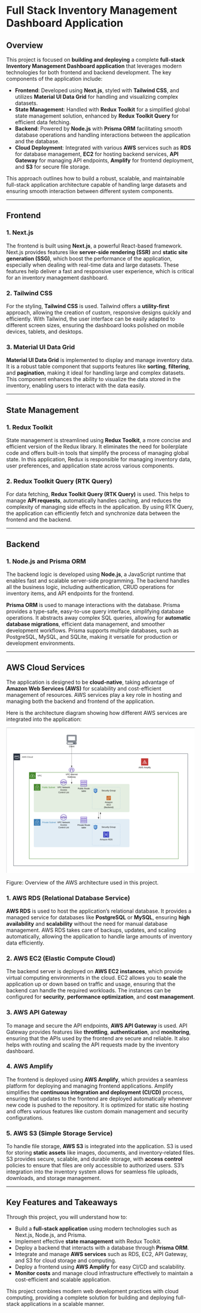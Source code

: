 # Full Stack Inventory Management Dashboard Application

## Overview

This project is focused on **building and deploying** a complete **full-stack Inventory Management Dashboard application** that leverages modern technologies for both frontend and backend development. The key components of the application include:

- **Frontend**: Developed using **Next.js**, styled with **Tailwind CSS**, and utilizes **Material UI Data Grid** for handling and visualizing complex datasets.
- **State Management**: Handled with **Redux Toolkit** for a simplified global state management solution, enhanced by **Redux Toolkit Query** for efficient data fetching.
- **Backend**: Powered by **Node.js** with **Prisma ORM** facilitating smooth database operations and handling interactions between the application and the database.
- **Cloud Deployment**: Integrated with various **AWS** services such as **RDS** for database management, **EC2** for hosting backend services, **API Gateway** for managing API endpoints, **Amplify** for frontend deployment, and **S3** for secure file storage.

This approach outlines how to build a robust, scalable, and maintainable full-stack application architecture capable of handling large datasets and ensuring smooth interaction between different system components.

---

## Frontend

### 1. Next.js
The frontend is built using **Next.js**, a powerful React-based framework. Next.js provides features like **server-side rendering (SSR)** and **static site generation (SSG)**, which boost the performance of the application, especially when dealing with real-time data and large datasets. These features help deliver a fast and responsive user experience, which is critical for an inventory management dashboard.

### 2. Tailwind CSS
For the styling, **Tailwind CSS** is used. Tailwind offers a **utility-first** approach, allowing the creation of custom, responsive designs quickly and efficiently. With Tailwind, the user interface can be easily adapted to different screen sizes, ensuring the dashboard looks polished on mobile devices, tablets, and desktops.

### 3. Material UI Data Grid
**Material UI Data Grid** is implemented to display and manage inventory data. It is a robust table component that supports features like **sorting**, **filtering**, and **pagination**, making it ideal for handling large and complex datasets. This component enhances the ability to visualize the data stored in the inventory, enabling users to interact with the data easily.

---

## State Management

### 1. Redux Toolkit
State management is streamlined using **Redux Toolkit**, a more concise and efficient version of the Redux library. It eliminates the need for boilerplate code and offers built-in tools that simplify the process of managing global state. In this application, Redux is responsible for managing inventory data, user preferences, and application state across various components.

### 2. Redux Toolkit Query (RTK Query)
For data fetching, **Redux Toolkit Query (RTK Query)** is used. This helps to manage **API requests**, automatically handles caching, and reduces the complexity of managing side effects in the application. By using RTK Query, the application can efficiently fetch and synchronize data between the frontend and the backend.

---

## Backend

### 1. Node.js and Prisma ORM
The backend logic is developed using **Node.js**, a JavaScript runtime that enables fast and scalable server-side programming. The backend handles all the business logic, including authentication, CRUD operations for inventory items, and API endpoints for the frontend.

**Prisma ORM** is used to manage interactions with the database. Prisma provides a type-safe, easy-to-use query interface, simplifying database operations. It abstracts away complex SQL queries, allowing for **automatic database migrations**, efficient data management, and smoother development workflows. Prisma supports multiple databases, such as PostgreSQL, MySQL, and SQLite, making it versatile for production or development environments.

---

## AWS Cloud Services

The application is designed to be **cloud-native**, taking advantage of **Amazon Web Services (AWS)** for scalability and cost-efficient management of resources. AWS services play a key role in hosting and managing both the backend and frontend of the application.

Here is the architecture diagram showing how different AWS services are integrated into the application:

![AWS Architecture](./client/public/image.png)

Figure: Overview of the AWS architecture used in this project.

### 1. AWS RDS (Relational Database Service)
**AWS RDS** is used to host the application’s relational database. It provides a managed service for databases like **PostgreSQL** or **MySQL**, ensuring **high availability** and **scalability** without the need for manual database management. AWS RDS takes care of backups, updates, and scaling automatically, allowing the application to handle large amounts of inventory data efficiently.

### 2. AWS EC2 (Elastic Compute Cloud)
The backend server is deployed on **AWS EC2 instances**, which provide virtual computing environments in the cloud. EC2 allows you to **scale** the application up or down based on traffic and usage, ensuring that the backend can handle the required workloads. The instances can be configured for **security**, **performance optimization**, and **cost management**.

### 3. AWS API Gateway
To manage and secure the API endpoints, **AWS API Gateway** is used. API Gateway provides features like **throttling**, **authentication**, and **monitoring**, ensuring that the APIs used by the frontend are secure and reliable. It also helps with routing and scaling the API requests made by the inventory dashboard.

### 4. AWS Amplify
The frontend is deployed using **AWS Amplify**, which provides a seamless platform for deploying and managing frontend applications. Amplify simplifies the **continuous integration and deployment (CI/CD)** process, ensuring that updates to the frontend are deployed automatically whenever new code is pushed to the repository. It is optimized for static site hosting and offers various features like custom domain management and security configurations.

### 5. AWS S3 (Simple Storage Service)
To handle file storage, **AWS S3** is integrated into the application. S3 is used for storing **static assets** like images, documents, and inventory-related files. S3 provides secure, scalable, and durable storage, with **access control** policies to ensure that files are only accessible to authorized users. S3’s integration into the inventory system allows for seamless file uploads, downloads, and storage management.

---

## Key Features and Takeaways

Through this project, you will understand how to:

- Build a **full-stack application** using modern technologies such as Next.js, Node.js, and Prisma.
- Implement effective **state management** with Redux Toolkit.
- Deploy a backend that interacts with a database through **Prisma ORM**.
- Integrate and manage **AWS services** such as RDS, EC2, API Gateway, and S3 for cloud storage and computing.
- Deploy a frontend using **AWS Amplify** for easy CI/CD and scalability.
- **Monitor costs** and manage cloud infrastructure effectively to maintain a cost-efficient and scalable application.

This project combines modern web development practices with cloud computing, providing a complete solution for building and deploying full-stack applications in a scalable manner.